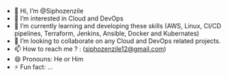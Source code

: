 - 👋 Hi, I’m @Siphozenzile
- 👀 I’m interested in Cloud and DevOps
- 🌱 I’m currently learning and developing these skills (AWS, Linux, CI/CD pipelines, Terraform, Jenkins, Ansible, Docker and Kubernates)
- 💞️ I’m looking to collaborate on any Cloud and DevOps related projects.
- 📫 How to reach me ? : (siphozenzile12@gmail.com)
- 😄 Pronouns: He or Him
- ⚡ Fun fact: ...

<!---
Siphozenzile/Siphozenzile is a ✨ special ✨ repository because its `README.md` (this file) appears on your GitHub profile.
You can click the Preview link to take a look at your changes.
--->
